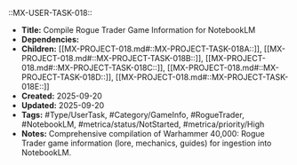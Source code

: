 ::MX-USER-TASK-018::
- **Title:** Compile Rogue Trader Game Information for NotebookLM
- **Dependencies:**
- **Children:** [[MX-PROJECT-018.md#::MX-PROJECT-TASK-018A::]], [[MX-PROJECT-018.md#::MX-PROJECT-TASK-018B::]], [[MX-PROJECT-018.md#::MX-PROJECT-TASK-018C::]], [[MX-PROJECT-018.md#::MX-PROJECT-TASK-018D::]], [[MX-PROJECT-018.md#::MX-PROJECT-TASK-018E::]]
- **Created:** 2025-09-20
- **Updated:** 2025-09-20
- **Tags:** #Type/UserTask, #Category/GameInfo, #RogueTrader, #NotebookLM, #metrica/status/NotStarted, #metrica/priority/High
- **Notes:** Comprehensive compilation of Warhammer 40,000: Rogue Trader game information (lore, mechanics, guides) for ingestion into NotebookLM.